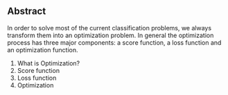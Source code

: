 ## Abstract

In order to solve most of the current classification problems, we always transform them into an optimization problem.  In general the optimization process has three major components: a score function, a loss function and an optimization function. 


1. What is Optimization?
2. Score function
3. Loss function
4. Optimization
